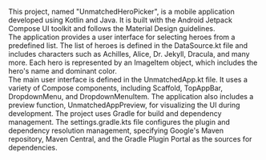 This project, named "UnmatchedHeroPicker", is a mobile application developed using Kotlin and Java. 
It is built with the Android Jetpack Compose UI toolkit and follows the Material Design guidelines.  
The application provides a user interface for selecting heroes from a predefined list. The list of heroes is defined in the DataSource.kt file and includes characters such as Achilles, Alice, Dr. Jekyll, Dracula, and many more. 
Each hero is represented by an ImageItem object, which includes the hero's name and dominant color.  
The main user interface is defined in the UnmatchedApp.kt file. It uses a variety of Compose components, including Scaffold, TopAppBar, DropdownMenu, and DropdownMenuItem. The application also includes a preview function, UnmatchedAppPreview, for visualizing the UI during development.  The project uses Gradle for build and dependency management. 
The settings.gradle.kts file configures the plugin and dependency resolution management, specifying Google's Maven repository, Maven Central, and the Gradle Plugin Portal as the sources for dependencies.
